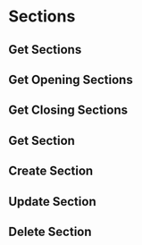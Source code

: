 # Sections

## Get Sections

## Get Opening Sections

## Get Closing Sections

## Get Section

## Create Section

## Update Section

## Delete Section

